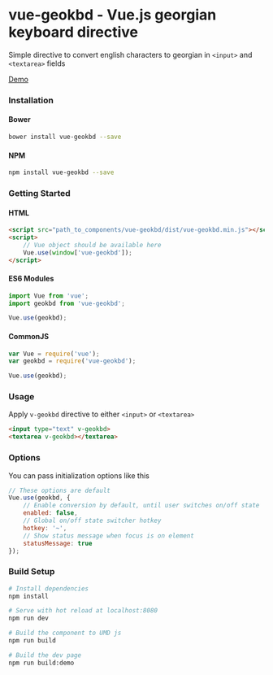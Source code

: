 # vue-geokbd - Vue.js georgian keyboard directive

Simple directive to convert english characters to georgian in `<input>` and `<textarea>` fields

[Demo](https://ns-uaomluarir.now.sh/)

### Installation

#### Bower
```bash
bower install vue-geokbd --save 
```

#### NPM
```bash
npm install vue-geokbd --save 
```

### Getting Started

#### HTML
```html
<script src="path_to_components/vue-geokbd/dist/vue-geokbd.min.js"></script>
<script>
    // Vue object should be available here 
    Vue.use(window['vue-geokbd']);
</script>
```

#### ES6 Modules
```js
import Vue from 'vue';
import geokbd from 'vue-geokbd';

Vue.use(geokbd);
```

#### CommonJS
```js
var Vue = require('vue');
var geokbd = require('vue-geokbd');

Vue.use(geokbd);
```

### Usage
Apply `v-geokbd` directive to either `<input>` or `<textarea>`
```html
<input type="text" v-geokbd>
<textarea v-geokbd></textarea>
```

### Options
You can pass initialization options like this
```js
// These options are default
Vue.use(geokbd, {
    // Enable conversion by default, until user switches on/off state
    enabled: false,
    // Global on/off state switcher hotkey
    hotkey: '~',
    // Show status message when focus is on element
    statusMessage: true
});
```

### Build Setup

``` bash
# Install dependencies
npm install

# Serve with hot reload at localhost:8080
npm run dev

# Build the component to UMD js
npm run build

# Build the dev page
npm run build:demo
```
